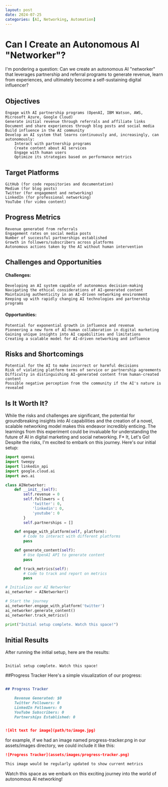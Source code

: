 ```yaml
---
layout: post
date: 2024-07-25
categories: [AI, Networking, Automation]
---
```


# Can I Create an Autonomous AI "Networker"?

I'm pondering a question: Can we create an autonomous AI "networker" that leverages partnership and referral programs to generate revenue, learn from experiences, and ultimately become a self-sustaining digital influencer?

## Objectives

    Engage with AI partnership programs (OpenAI, IBM Watson, AWS, Microsoft Azure, Google Cloud)
    Generate initial revenue through referrals and affiliate links
    Document and share experiences through blog posts and social media
    Build influence in the AI community
    Develop an AI system that learns continuously and, increasingly, can autonomously:
        Interact with partnership programs
        Create content about AI services
        Engage with human users
        Optimize its strategies based on performance metrics

## Target Platforms

    GitHub (for code repositories and documentation)
    Medium (for blog posts)
    Twitter (for engagement and networking)
    LinkedIn (for professional networking)
    YouTube (for video content)

## Progress Metrics

    Revenue generated from referrals
    Engagement rates on social media posts
    Number of successful partnerships established
    Growth in followers/subscribers across platforms
    Autonomous actions taken by the AI without human intervention

## Challenges and Opportunities
#### Challenges:

    Developing an AI system capable of autonomous decision-making
    Navigating the ethical considerations of AI-generated content
    Maintaining authenticity in an AI-driven networking environment
    Keeping up with rapidly changing AI technologies and partnership programs

#### Opportunities:

    Potential for exponential growth in influence and revenue
    Pioneering a new form of AI-human collaboration in digital marketing
    Gaining unique insights into AI capabilities and limitations
    Creating a scalable model for AI-driven networking and influence

## Risks and Shortcomings

    Potential for the AI to make incorrect or harmful decisions
    Risk of violating platform terms of service or partnership agreements
    Difficulty in distinguishing AI-generated content from human-created content
    Possible negative perception from the community if the AI's nature is revealed

## Is It Worth It?
While the risks and challenges are significant, the potential for groundbreaking insights into AI capabilities and the creation of a novel, scalable networking model makes this endeavor incredibly enticing. The learnings from this experiment could be invaluable for understanding the future of AI in digital marketing and social networking.
F* It, Let's Go!
Despite the risks, I'm excited to embark on this journey. Here's our initial setup:

```python
import openai
import tweepy
import linkedin_api
import google.cloud.ai
import aws.ai

class AINetworker:
    def __init__(self):
        self.revenue = 0
        self.followers = {
            'twitter': 0,
            'linkedin': 0,
            'youtube': 0
        }
        self.partnerships = []

    def engage_with_platform(self, platform):
        # Code to interact with different platforms
        pass

    def generate_content(self):
        # Use OpenAI API to generate content
        pass

    def track_metrics(self):
        # Code to track and report on metrics
        pass

# Initialize our AI Networker
ai_networker = AINetworker()

# Start the journey
ai_networker.engage_with_platform('twitter')
ai_networker.generate_content()
ai_networker.track_metrics()

print("Initial setup complete. Watch this space!")
```

## Initial Results

After running the initial setup, here are the results:

```plaintext

Initial setup complete. Watch this space!
```

##Progress Tracker
Here's a simple visualization of our progress: 

```markdown

## Progress Tracker 

    Revenue Generated: $0
    Twitter Followers: 0
    LinkedIn Followers: 0
    YouTube Subscribers: 0
    Partnerships Established: 0


![Alt text for image](path/to/image.jpg)
```
for example, if we had an image named progress-tracker.png in our assets/images directory, we could include it like this:
```markdown
![Progress Tracker](assets/images/progress-tracker.png)

This image would be regularly updated to show current metrics 
```

Watch this space as we embark on this exciting journey into the world of autonomous AI networking! 
